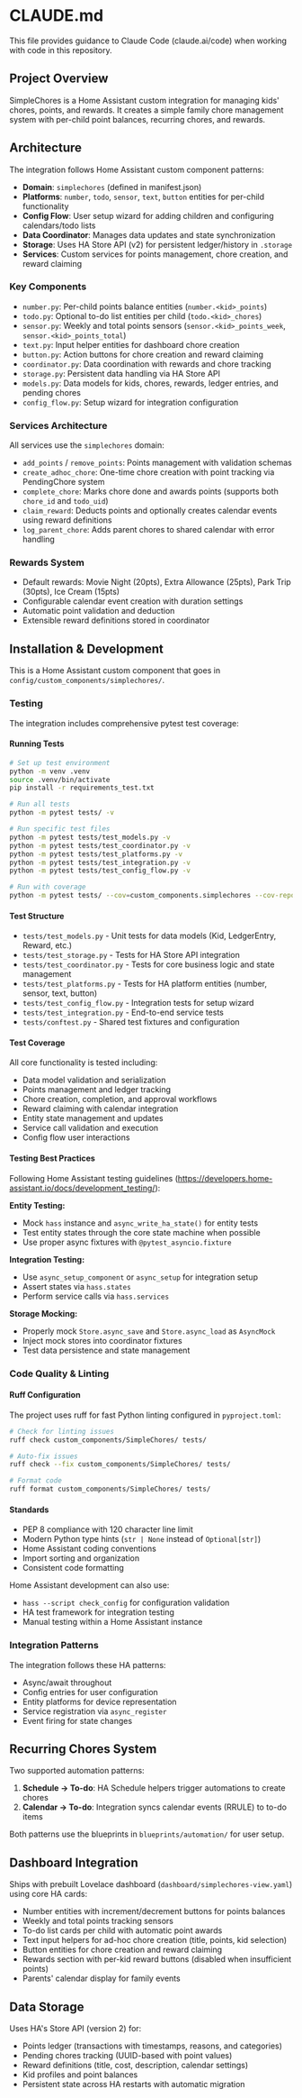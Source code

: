 # CLAUDE.md

This file provides guidance to Claude Code (claude.ai/code) when working with code in this repository.

## Project Overview

SimpleChores is a Home Assistant custom integration for managing kids' chores, points, and rewards. It creates a simple family chore management system with per-child point balances, recurring chores, and rewards.

## Architecture

The integration follows Home Assistant custom component patterns:

- **Domain**: `simplechores` (defined in manifest.json)
- **Platforms**: `number`, `todo`, `sensor`, `text`, `button` entities for per-child functionality
- **Config Flow**: User setup wizard for adding children and configuring calendars/todo lists
- **Data Coordinator**: Manages data updates and state synchronization
- **Storage**: Uses HA Store API (v2) for persistent ledger/history in `.storage`
- **Services**: Custom services for points management, chore creation, and reward claiming

### Key Components

- `number.py`: Per-child points balance entities (`number.<kid>_points`)
- `todo.py`: Optional to-do list entities per child (`todo.<kid>_chores`)
- `sensor.py`: Weekly and total points sensors (`sensor.<kid>_points_week`, `sensor.<kid>_points_total`)
- `text.py`: Input helper entities for dashboard chore creation
- `button.py`: Action buttons for chore creation and reward claiming
- `coordinator.py`: Data coordination with rewards and chore tracking
- `storage.py`: Persistent data handling via HA Store API
- `models.py`: Data models for kids, chores, rewards, ledger entries, and pending chores
- `config_flow.py`: Setup wizard for integration configuration

### Services Architecture

All services use the `simplechores` domain:
- `add_points` / `remove_points`: Points management with validation schemas
- `create_adhoc_chore`: One-time chore creation with point tracking via PendingChore system
- `complete_chore`: Marks chore done and awards points (supports both `chore_id` and `todo_uid`)
- `claim_reward`: Deducts points and optionally creates calendar events using reward definitions
- `log_parent_chore`: Adds parent chores to shared calendar with error handling

### Rewards System

- Default rewards: Movie Night (20pts), Extra Allowance (25pts), Park Trip (30pts), Ice Cream (15pts)
- Configurable calendar event creation with duration settings
- Automatic point validation and deduction
- Extensible reward definitions stored in coordinator

## Installation & Development

This is a Home Assistant custom component that goes in `config/custom_components/simplechores/`.

### Testing

The integration includes comprehensive pytest test coverage:

#### Running Tests
```bash
# Set up test environment
python -m venv .venv
source .venv/bin/activate
pip install -r requirements_test.txt

# Run all tests
python -m pytest tests/ -v

# Run specific test files
python -m pytest tests/test_models.py -v
python -m pytest tests/test_coordinator.py -v
python -m pytest tests/test_platforms.py -v
python -m pytest tests/test_integration.py -v
python -m pytest tests/test_config_flow.py -v

# Run with coverage
python -m pytest tests/ --cov=custom_components.simplechores --cov-report=html
```

#### Test Structure
- `tests/test_models.py` - Unit tests for data models (Kid, LedgerEntry, Reward, etc.)
- `tests/test_storage.py` - Tests for HA Store API integration
- `tests/test_coordinator.py` - Tests for core business logic and state management
- `tests/test_platforms.py` - Tests for HA platform entities (number, sensor, text, button)
- `tests/test_config_flow.py` - Integration tests for setup wizard
- `tests/test_integration.py` - End-to-end service tests
- `tests/conftest.py` - Shared test fixtures and configuration

#### Test Coverage
All core functionality is tested including:
- Data model validation and serialization
- Points management and ledger tracking
- Chore creation, completion, and approval workflows
- Reward claiming with calendar integration
- Entity state management and updates
- Service call validation and execution
- Config flow user interactions

#### Testing Best Practices
Following Home Assistant testing guidelines (https://developers.home-assistant.io/docs/development_testing/):

**Entity Testing:**
- Mock `hass` instance and `async_write_ha_state()` for entity tests
- Test entity states through the core state machine when possible
- Use proper async fixtures with `@pytest_asyncio.fixture`

**Integration Testing:**
- Use `async_setup_component` or `async_setup` for integration setup
- Assert states via `hass.states`
- Perform service calls via `hass.services`

**Storage Mocking:**
- Properly mock `Store.async_save` and `Store.async_load` as `AsyncMock`
- Inject mock stores into coordinator fixtures
- Test data persistence and state management

### Code Quality & Linting

#### Ruff Configuration
The project uses ruff for fast Python linting configured in `pyproject.toml`:

```bash
# Check for linting issues
ruff check custom_components/SimpleChores/ tests/

# Auto-fix issues
ruff check --fix custom_components/SimpleChores/ tests/

# Format code
ruff format custom_components/SimpleChores/ tests/
```

#### Standards
- PEP 8 compliance with 120 character line limit
- Modern Python type hints (`str | None` instead of `Optional[str]`)
- Home Assistant coding conventions
- Import sorting and organization
- Consistent code formatting

Home Assistant development can also use:
- `hass --script check_config` for configuration validation
- HA test framework for integration testing
- Manual testing within a Home Assistant instance

### Integration Patterns

The integration follows these HA patterns:
- Async/await throughout
- Config entries for user configuration
- Entity platforms for device representation
- Service registration via `async_register`
- Event firing for state changes

## Recurring Chores System

Two supported automation patterns:
1. **Schedule → To-do**: HA Schedule helpers trigger automations to create chores
2. **Calendar → To-do**: Integration syncs calendar events (RRULE) to to-do items

Both patterns use the blueprints in `blueprints/automation/` for user setup.

## Dashboard Integration

Ships with prebuilt Lovelace dashboard (`dashboard/simplechores-view.yaml`) using core HA cards:
- Number entities with increment/decrement buttons for points balances
- Weekly and total points tracking sensors
- To-do list cards per child with automatic point awards
- Text input helpers for ad-hoc chore creation (title, points, kid selection)
- Button entities for chore creation and reward claiming
- Rewards section with per-kid reward buttons (disabled when insufficient points)
- Parents' calendar display for family events

## Data Storage

Uses HA's Store API (version 2) for:
- Points ledger (transactions with timestamps, reasons, and categories)
- Pending chores tracking (UUID-based with point values)
- Reward definitions (title, cost, description, calendar settings)
- Kid profiles and point balances
- Persistent state across HA restarts with automatic migration
